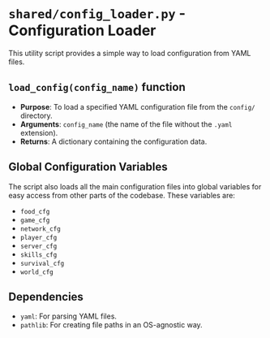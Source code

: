 # `shared/config_loader.py` - Configuration Loader

This utility script provides a simple way to load configuration from YAML files.

## `load_config(config_name)` function

*   **Purpose**: To load a specified YAML configuration file from the `config/` directory.
*   **Arguments**: `config_name` (the name of the file without the `.yaml` extension).
*   **Returns**: A dictionary containing the configuration data.

## Global Configuration Variables

The script also loads all the main configuration files into global variables for easy access from other parts of the codebase. These variables are:

*   `food_cfg`
*   `game_cfg`
*   `network_cfg`
*   `player_cfg`
*   `server_cfg`
*   `skills_cfg`
*   `survival_cfg`
*   `world_cfg`

## Dependencies

*   `yaml`: For parsing YAML files.
*   `pathlib`: For creating file paths in an OS-agnostic way.
